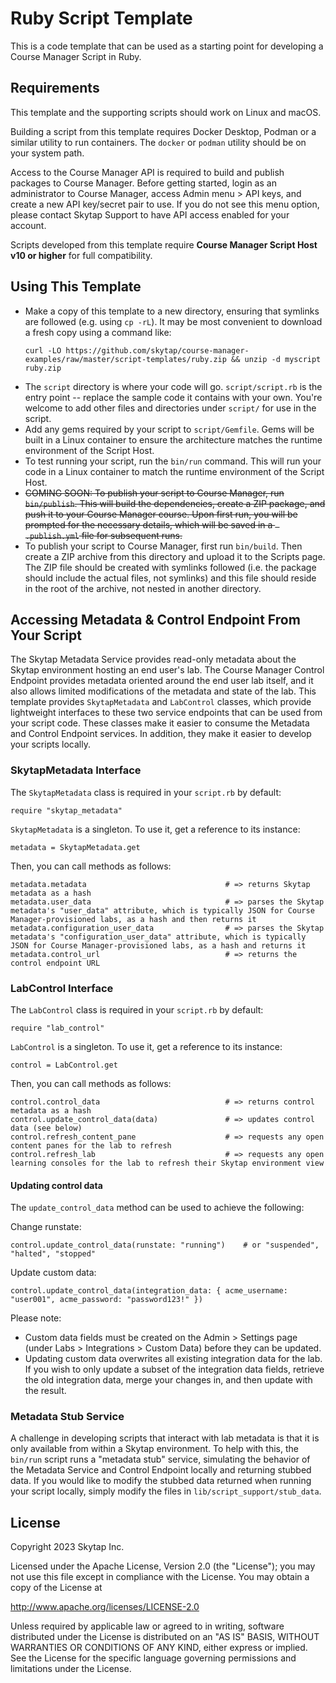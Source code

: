 # Ruby Script Template

This is a code template that can be used as a starting point for developing a Course Manager Script in Ruby.

## Requirements

This template and the supporting scripts should work on Linux and macOS. 

Building a script from this template requires Docker Desktop, Podman or a similar utility to run containers. The `docker` or `podman` utility should be on your system path.

Access to the Course Manager API is required to build and publish packages to Course Manager. Before getting started, login as an administrator to Course Manager, access Admin menu > API keys, and create a new API key/secret pair to use. If you do not see this menu option, please contact Skytap Support to have API access enabled for your account.

Scripts developed from this template require **Course Manager Script Host v10 or higher** for full compatibility.

## Using This Template

* Make a copy of this template to a new directory, ensuring that symlinks are followed (e.g. using `cp -rL`). It may be most convenient to download a fresh copy using a command like:
    ```
    curl -LO https://github.com/skytap/course-manager-examples/raw/master/script-templates/ruby.zip && unzip -d myscript ruby.zip
    ```
* The `script` directory is where your code will go. `script/script.rb` is the entry point -- replace the sample code it contains with your own. You're welcome to add other files and directories under `script/` for use in the script.
* Add any gems required by your script to `script/Gemfile`. Gems will be built in a Linux container to ensure the architecture matches the runtime environment of the Script Host.
* To test running your script, run the `bin/run` command. This will run your code in a Linux container to match the runtime environment of the Script Host.
* ~~COMING SOON: To publish your script to Course Manager, run `bin/publish`. This will build the dependencies, create a ZIP package, and push it to your Course Manager course. Upon first run, you will be prompted for the necessary details, which will be saved in a ` .publish.yml` file for subsequent runs.~~
* To publish your script to Course Manager, first run `bin/build`. Then create a ZIP archive from this directory and upload it to the Scripts page. The ZIP file should be created with symlinks followed (i.e. the package should include the actual files, not symlinks) and this file should reside in the root of the archive, not nested in another directory.

## Accessing Metadata & Control Endpoint From Your Script

The Skytap Metadata Service provides read-only metadata about the Skytap environment hosting an end user's lab. The Course Manager Control Endpoint provides metadata oriented around the end user lab itself, and it also allows limited modifications of the metadata and state of the lab. This template provides `SkytapMetadata` and `LabControl` classes, which provide lightweight interfaces to these two service endpoints that can be used from your script code. These classes make it easier to consume the Metadata and Control Endpoint services. In addition, they make it easier to develop your scripts locally.

### SkytapMetadata Interface

The `SkytapMetadata` class is required in your `script.rb` by default:

```
require "skytap_metadata"
```

`SkytapMetadata` is a singleton. To use it, get a reference to its instance:

```
metadata = SkytapMetadata.get
```

Then, you can call methods as follows:

```
metadata.metadata                               # => returns Skytap metadata as a hash
metadata.user_data                              # => parses the Skytap metadata's "user_data" attribute, which is typically JSON for Course Manager-provisioned labs, as a hash and then returns it
metadata.configuration_user_data                # => parses the Skytap metadata's "configuration_user_data" attribute, which is typically JSON for Course Manager-provisioned labs, as a hash and returns it
metadata.control_url                            # => returns the control endpoint URL
```

### LabControl Interface
The `LabControl` class is required in your `script.rb` by default:

```
require "lab_control"
```

`LabControl` is a singleton. To use it, get a reference to its instance:

```
control = LabControl.get
```

Then, you can call methods as follows:

```
control.control_data                            # => returns control metadata as a hash
control.update_control_data(data)               # => updates control data (see below)
control.refresh_content_pane                    # => requests any open content panes for the lab to refresh
control.refresh_lab                             # => requests any open learning consoles for the lab to refresh their Skytap environment view
```

#### Updating control data

The `update_control_data` method can be used to achieve the following:

Change runstate:
```
control.update_control_data(runstate: "running")    # or "suspended", "halted", "stopped"
```

Update custom data:
```
control.update_control_data(integration_data: { acme_username: "user001", acme_password: "password123!" })
```

Please note:
* Custom data fields must be created on the Admin > Settings page (under Labs > Integrations > Custom Data) before they can be updated.
* Updating custom data overwrites all existing integration data for the lab. If you wish to only update a subset of the integration data fields, retrieve the old integration data, merge your changes in, and then update with the result.

### Metadata Stub Service

A challenge in developing scripts that interact with lab metadata is that it is only available from within a Skytap environment. To help with this, the `bin/run` script runs a "metadata stub" service, simulating the behavior of the Metadata Service and Control Endpoint locally and returning stubbed data. If you would like to modify the stubbed data returned when running your script locally, simply modify the files in `lib/script_support/stub_data`.

## License

Copyright 2023 Skytap Inc.

Licensed under the Apache License, Version 2.0 (the "License");
you may not use this file except in compliance with the License.
You may obtain a copy of the License at

<http://www.apache.org/licenses/LICENSE-2.0>

Unless required by applicable law or agreed to in writing, software
distributed under the License is distributed on an "AS IS" BASIS,
WITHOUT WARRANTIES OR CONDITIONS OF ANY KIND, either express or implied.
See the License for the specific language governing permissions and
limitations under the License.
